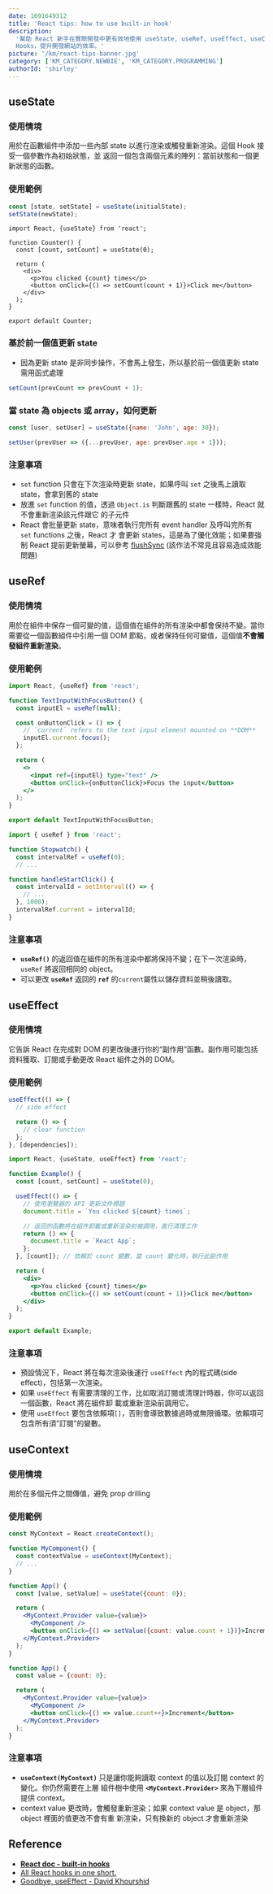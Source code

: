 ```yaml
---
date: 1691649312
title: 'React tips: how to use built-in hook'
description:
  '幫助 React 新手在實際開發中更有效地使用 useState, useRef, useEffect, useContext
  Hooks，提升開發網站的效率。'
picture: '/km/react-tips-banner.jpg'
category: ['KM_CATEGORY.NEWBIE', 'KM_CATEGORY.PROGRAMMING']
authorId: 'shirley'
---
```


## useState

### 使用情境

用於在函數組件中添加一些內部 state 以進行渲染或觸發重新渲染。這個 Hook 接受一個參數作為初始狀態，並
返回一個包含兩個元素的陣列：當前狀態和一個更新狀態的函數。

### 使用範例

```jsx
const [state, setState] = useState(initialState);
setState(newState);
```

```tsx
import React, {useState} from 'react';

function Counter() {
  const [count, setCount] = useState(0);

  return (
    <div>
      <p>You clicked {count} times</p>
      <button onClick={() => setCount(count + 1)}>Click me</button>
    </div>
  );
}

export default Counter;
```

### 基於前一個值更新 state

- 因為更新 state 是非同步操作，不會馬上發生，所以基於前一個值更新 state 需用函式處理

```jsx
setCount(prevCount => prevCount + 1);
```

### 當 state 為 objects 或 array，如何更新

```jsx
const [user, setUser] = useState({name: 'John', age: 30});

setUser(prevUser => ({...prevUser, age: prevUser.age + 1}));
```

### 注意事項

- `set` function 只會在下次渲染時更新 state，如果呼叫 `set` 之後馬上讀取 state，會拿到舊的 state
- 放進 `set` function 的值，透過 `Object.is` 判斷跟舊的 state 一樣時，React 就不會重新渲染該元件跟它
  的子元件
- React 會批量更新 state，意味者執行完所有 event handler 及呼叫完所有 `set` functions 之後，React 才
  會更新 states，這是為了優化效能；如果要強制 React 提前更新螢幕，可以參考
  [flushSync](https://react.dev/reference/react-dom/flushSync) (該作法不常見且容易造成效能問題)

## useRef

### 使用情境

用於在組件中保存一個可變的值，這個值在組件的所有渲染中都會保持不變。當你需要從一個函數組件中引用一個
DOM 節點，或者保持任何可變值，這個值**不會觸發組件重新渲染**。

### 使用範例

```jsx
import React, {useRef} from 'react';

function TextInputWithFocusButton() {
  const inputEl = useRef(null);

  const onButtonClick = () => {
    // `current` refers to the text input element mounted on **DOM**
    inputEl.current.focus();
  };

  return (
    <>
      <input ref={inputEl} type="text" />
      <button onClick={onButtonClick}>Focus the input</button>
    </>
  );
}

export default TextInputWithFocusButton;
```

```jsx
import { useRef } from 'react';

function Stopwatch() {
  const intervalRef = useRef(0);
  // ...

function handleStartClick() {
  const intervalId = setInterval(() => {
    // ...
  }, 1000);
  intervalRef.current = intervalId;
}
```

### 注意事項

- **`useRef()`** 的返回值在組件的所有渲染中都將保持不變；在下一次渲染時，`useRef` 將返回相同的
  object。
- 可以更改 **`useRef`** 返回的 **`ref`** 的`current`屬性以儲存資料並稍後讀取。

## useEffect

### 使用情境

它告訴 React 在完成對 DOM 的更改後運行你的“副作用”函數。副作用可能包括資料獲取、訂閱或手動更改 React
組件之外的 DOM。

### 使用範例

```jsx
useEffect(() => {
  // side effect

  return () => {
    // clear function
  };
}, [dependencies]);
```

```jsx
import React, {useState, useEffect} from 'react';

function Example() {
  const [count, setCount] = useState(0);

  useEffect(() => {
    // 使用瀏覽器的 API 更新文件標題
    document.title = `You clicked ${count} times`;

    // 返回的函數將在組件卸載或重新渲染前被調用，進行清理工作
    return () => {
      document.title = `React App`;
    };
  }, [count]); // 依賴於 count 變數，當 count 變化時，執行此副作用

  return (
    <div>
      <p>You clicked {count} times</p>
      <button onClick={() => setCount(count + 1)}>Click me</button>
    </div>
  );
}

export default Example;
```

### 注意事項

- 預設情況下，React 將在每次渲染後運行 `useEffect` 內的程式碼(side effect)，包括第一次渲染。
- 如果 `useEffect` 有需要清理的工作，比如取消訂閱或清理計時器，你可以返回一個函數，React 將在組件卸
  載或重新渲染前調用它。
- 使用 `useEffect` 要包含依賴項`[]`，否則會導致數據過時或無限循環。依賴項可包含所有須”訂閱”的變數。

## useContext

### 使用情境

用於在多個元件之間傳值，避免 prop drilling

### 使用範例

```jsx
const MyContext = React.createContext();

function MyComponent() {
  const contextValue = useContext(MyContext);
  // ...
}

function App() {
  const [value, setValue] = useState({count: 0});

  return (
    <MyContext.Provider value={value}>
      <MyComponent />
      <button onClick={() => setValue({count: value.count + 1})}>Increment</button>
    </MyContext.Provider>
  );
}
```

```jsx
function App() {
  const value = {count: 0};

  return (
    <MyContext.Provider value={value}>
      <MyComponent />
      <button onClick={() => value.count++}>Increment</button>
    </MyContext.Provider>
  );
}
```

### 注意事項

- **`useContext(MyContext)`** 只是讓你能夠讀取 context 的值以及訂閱 context 的變化。你仍然需要在上層
  組件樹中使用 **`<MyContext.Provider>`** 來為下層組件提供 context。
- context value 更改時，會觸發重新渲染；如果 context value 是 object，那 object 裡面的值更改不會有重
  新渲染，只有換新的 object 才會重新渲染

## Reference

- [**React doc - built-in hooks**](https://react.dev/reference/react#state-hooks)
- [All React hooks in one short.](https://medium.com/@AbidKazmi/all-react-hooks-in-one-short-4b0ed4b5a6e4)
- [Goodbye, useEffect - David Khourshid](https://www.youtube.com/watch?v=bGzanfKVFeU&t=228s)
